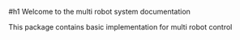 #h1 Welcome to the multi robot system documentation

This package contains basic implementation for multi robot control
